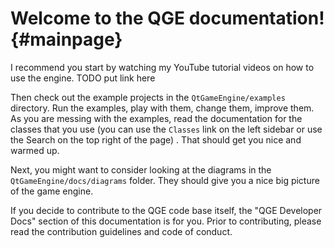 Welcome to the QGE documentation! {#mainpage}
==================================================

I recommend you start by watching my YouTube tutorial videos on how to use the engine.
TODO put link here

Then check out the example projects in the `QtGameEngine/examples` directory. Run the examples, play with them, change them, improve them. As you are messing with the examples, read the documentation for the classes that you use (you can use the `Classes` link on the left sidebar or use the Search on the top right of the page) . That should get you nice and warmed up. 

Next, you might want to consider looking at the diagrams in the `QtGameEngine/docs/diagrams` folder. They should give you a nice big picture of the game engine.

If you decide to contribute to the QGE code base itself, the "QGE Developer Docs" section of this documentation is for you. Prior to contributing, please read the contribution guidelines and code of conduct.
